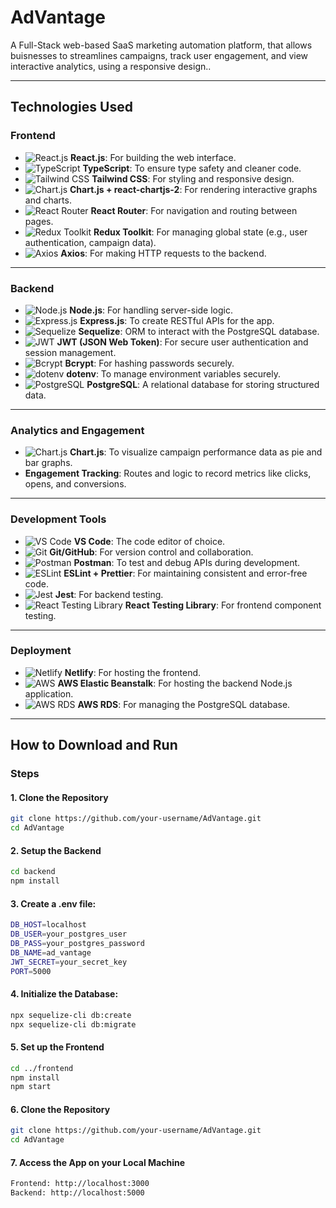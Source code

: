 # AdVantage
A Full-Stack web-based SaaS marketing automation platform, that allows buisnesses to streamlines campaigns, track user engagement, and view interactive analytics, using a responsive design..

---

## **Technologies Used**

### **Frontend**
- ![React.js](https://img.shields.io/badge/React.js-61DAFB?style=for-the-badge&logo=react&logoColor=white) **React.js**: For building the web interface.
- ![TypeScript](https://img.shields.io/badge/TypeScript-007ACC?style=for-the-badge&logo=typescript&logoColor=white) **TypeScript**: To ensure type safety and cleaner code.
- ![Tailwind CSS](https://img.shields.io/badge/Tailwind_CSS-38B2AC?style=for-the-badge&logo=tailwind-css&logoColor=white) **Tailwind CSS**: For styling and responsive design.
- ![Chart.js](https://img.shields.io/badge/Chart.js-FF6384?style=for-the-badge&logo=chartdotjs&logoColor=white) **Chart.js + react-chartjs-2**: For rendering interactive graphs and charts.
- ![React Router](https://img.shields.io/badge/React_Router-CA4245?style=for-the-badge&logo=react-router&logoColor=white) **React Router**: For navigation and routing between pages.
- ![Redux Toolkit](https://img.shields.io/badge/Redux-764ABC?style=for-the-badge&logo=redux&logoColor=white) **Redux Toolkit**: For managing global state (e.g., user authentication, campaign data).
- ![Axios](https://img.shields.io/badge/Axios-5A29E4?style=for-the-badge&logo=axios&logoColor=white) **Axios**: For making HTTP requests to the backend.

---

### **Backend**
- ![Node.js](https://img.shields.io/badge/Node.js-339933?style=for-the-badge&logo=nodedotjs&logoColor=white) **Node.js**: For handling server-side logic.
- ![Express.js](https://img.shields.io/badge/Express.js-000000?style=for-the-badge&logo=express&logoColor=white) **Express.js**: To create RESTful APIs for the app.
- ![Sequelize](https://img.shields.io/badge/Sequelize-52B0E7?style=for-the-badge&logo=sequelize&logoColor=white) **Sequelize**: ORM to interact with the PostgreSQL database.
- ![JWT](https://img.shields.io/badge/JWT-000000?style=for-the-badge&logo=json-web-tokens&logoColor=white) **JWT (JSON Web Token)**: For secure user authentication and session management.
- ![Bcrypt](https://img.shields.io/badge/Bcrypt-8FBC8F?style=for-the-badge) **Bcrypt**: For hashing passwords securely.
- ![dotenv](https://img.shields.io/badge/dotenv-ECD53F?style=for-the-badge&logo=dotenv&logoColor=white) **dotenv**: To manage environment variables securely.
- ![PostgreSQL](https://img.shields.io/badge/PostgreSQL-336791?style=for-the-badge&logo=postgresql&logoColor=white) **PostgreSQL**: A relational database for storing structured data.

---

### **Analytics and Engagement**
- ![Chart.js](https://img.shields.io/badge/Chart.js-FF6384?style=for-the-badge&logo=chartdotjs&logoColor=white) **Chart.js**: To visualize campaign performance data as pie and bar graphs.
- **Engagement Tracking**: Routes and logic to record metrics like clicks, opens, and conversions.

---

### **Development Tools**
- ![VS Code](https://img.shields.io/badge/VS%20Code-007ACC?style=for-the-badge&logo=visual-studio-code&logoColor=white) **VS Code**: The code editor of choice.
- ![Git](https://img.shields.io/badge/Git-F05032?style=for-the-badge&logo=git&logoColor=white) **Git/GitHub**: For version control and collaboration.
- ![Postman](https://img.shields.io/badge/Postman-FF6C37?style=for-the-badge&logo=postman&logoColor=white) **Postman**: To test and debug APIs during development.
- ![ESLint](https://img.shields.io/badge/ESLint-4B32C3?style=for-the-badge&logo=eslint&logoColor=white) **ESLint + Prettier**: For maintaining consistent and error-free code.
- ![Jest](https://img.shields.io/badge/Jest-C21325?style=for-the-badge&logo=jest&logoColor=white) **Jest**: For backend testing.
- ![React Testing Library](https://img.shields.io/badge/React_Testing_Library-E33332?style=for-the-badge&logo=testing-library&logoColor=white) **React Testing Library**: For frontend component testing.

---

### **Deployment**
- ![Netlify](https://img.shields.io/badge/Netlify-00C7B7?style=for-the-badge&logo=netlify&logoColor=white) **Netlify**: For hosting the frontend.
- ![AWS](https://img.shields.io/badge/AWS-232F3E?style=for-the-badge&logo=amazon-aws&logoColor=white) **AWS Elastic Beanstalk**: For hosting the backend Node.js application.
- ![AWS RDS](https://img.shields.io/badge/AWS_RDS-232F3E?style=for-the-badge&logo=amazon-aws&logoColor=white) **AWS RDS**: For managing the PostgreSQL database.

---

## **How to Download and Run**

### **Steps**

#### **1. Clone the Repository**
```bash
git clone https://github.com/your-username/AdVantage.git
cd AdVantage
```

#### **2. Setup the Backend**
```bash
cd backend
npm install
```

#### **3. Create a .env file:**
```bash
DB_HOST=localhost
DB_USER=your_postgres_user
DB_PASS=your_postgres_password
DB_NAME=ad_vantage
JWT_SECRET=your_secret_key
PORT=5000
```

#### **4. Initialize the Database:**
```bash
npx sequelize-cli db:create
npx sequelize-cli db:migrate
```

#### **5.  Set up the Frontend**
```bash
cd ../frontend
npm install
npm start
```

#### **6. Clone the Repository**
```bash
git clone https://github.com/your-username/AdVantage.git
cd AdVantage
```

#### **7.  Access the App on your Local Machine**
```bash
Frontend: http://localhost:3000
Backend: http://localhost:5000
```


